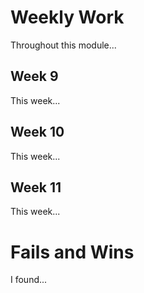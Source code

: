 # Weekly Work

Throughout this module...

## Week 9

This week...

## Week 10

This week...

## Week 11

This week...

# Fails and Wins

I found...
